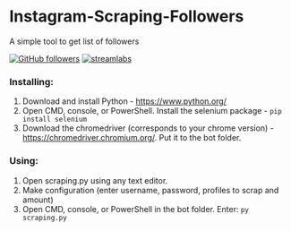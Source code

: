 # Instagram-Scraping-Followers
A simple tool to get list of followers

[![GitHub followers](https://img.shields.io/github/followers/Gunthersuper?label=Follow&style=social)](https://github.com/Gunthersuper)
[![streamlabs](https://img.shields.io/badge/Donate-%241-red)](https://streamlabs.com/gunther2/tip)

### Installing:
1. Download and install Python - https://www.python.org/
2. Open CMD, console, or PowerShell. Install the selenium package - `pip install selenium`
3. Download the chromedriver (corresponds to your chrome version) - https://chromedriver.chromium.org/. Put it to the bot folder.

### Using:
1. Open scraping.py using any text editor.
2. Make configuration (enter username, password, profiles to scrap and amount)
3. Open CMD, console, or PowerShell in the bot folder. Enter: `py scraping.py`
